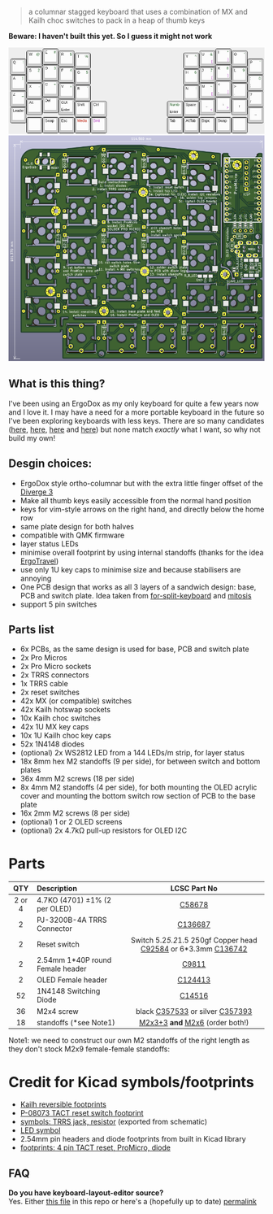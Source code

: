 > a columnar stagged keyboard that uses a combination of MX and Kailh choc
> switches to pack in a heap of thumb keys

**Beware: I haven't built this yet. So I guess it might not work**

![keyboard layout](./layout.png)
![PCB](./render-pcb.png)

## What is this thing?
I've been using an ErgoDox as my only keyboard for quite a few years now and I
love it. I may have a need for a more portable keyboard in the future so I've
been exploring keyboards with less keys. There are so many candidates
([here](https://docs.google.com/spreadsheets/d/19-rTWbp8SCKdZFByPZu3RT8NSF8vVddDe8WL6R6b1qQ/edit?usp=sharing),
[here](https://keebfol.io/), [here](https://golem.hu/boards/) and
[here](https://github.com/diimdeep/awesome-split-keyboards)) but none match
*exactly* what I want, so why not build my own!

## Desgin choices:
  - ErgoDox style ortho-columnar but with the extra little finger offset of the
      [Diverge 3](https://unikeyboard.io/product/diverge-3/)
  - Make all thumb keys easily accessible from the normal hand position
  - keys for vim-style arrows on the right hand, and directly below the home row
  - same plate design for both halves
  - compatible with QMK firmware
  - layer status LEDs
  - minimise overall footprint by using internal standoffs (thanks for the idea
      [ErgoTravel](https://github.com/jpconstantineau/ErgoTravel))
  - use only 1U key caps to minimise size and because stabilisers are annoying
  - One PCB design that works as all 3 layers of a sandwich design: base, PCB and
    switch plate. Idea taken from
    [for-split-keyboard](https://github.com/peej/for-split-keyboard) and
    [mitosis](https://www.reddit.com/r/MechanicalKeyboards/comments/66588f/wireless_split_qmk_mitosis/)
  - support 5 pin switches

## Parts list
  - 6x PCBs, as the same design is used for base, PCB and switch plate
  - 2x Pro Micros
  - 2x Pro Micro sockets
  - 2x TRRS connectors
  - 1x TRRS cable
  - 2x reset switches
  - 42x MX (or compatible) switches
  - 42x Kailh hotswap sockets
  - 10x Kailh choc switches
  - 42x 1U MX key caps
  - 10x 1U Kailh choc key caps
  - 52x 1N4148 diodes
  - (optional) 2x WS2812 LED from a 144 LEDs/m strip, for layer status
  - 18x 8mm hex M2 standoffs (9 per side), for between switch and bottom plates
  - 36x 4mm M2 screws (18 per side)
  - 8x 4mm M2 standoffs (4 per side), for both mounting the OLED acrylic cover
      and mounting the bottom switch row section of PCB to the base plate
  - 16x 2mm M2 screws (8 per side)
  - (optional) 1 or 2 OLED screens
  - (optional) 2x 4.7kΩ pull-up resistors for OLED I2C

# Parts

| QTY |  Description                            |  LCSC Part No |
| :---: | :--- | :---: |
|2 or 4| 4.7KO (4701) ±1% (2 per OLED)     |  [C58678](https://lcsc.com/product-detail/Metal-Film-Resistor-TH_4-7KR-4701-1_C58678.html) |
| 2  |  PJ-3200B-4A TRRS Connector         |  [C136687](https://lcsc.com/product-detail/Audio-Video-Connectors_Korean-Hroparts-Elec-PJ-3200B-4A_C136687.html) |
| 2  |  Reset switch                       |  Switch 5.2*5.2*1.5 250gf Copper head [C92584](https://lcsc.com/product-detail/Tactile-Switches_Switch-5-2-5-2-1-5-250gf-Copper-head_C92584.html) or 6*3.3mm [C136742](https://lcsc.com/product-detail/Tactile-Switches_Korean-Hroparts-Elec-K2-1101DT-A4SW-01black_C136742.html) |
| 2  |  2.54mm 1*40P round Female header   |  [C9811](https://lcsc.com/product-detail/Female-Header_2-54mm-1-40P-round-Female-header_C9811.html) |
| 2  |  OLED Female header                 |  [C124413](https://lcsc.com/product-detail/Pin-Header-Female-Header_Ckmtw-Shenzhen-Cankemeng-C124413_C124413.html) |
| 52 |  1N4148 Switching Diode             |  [C14516](https://lcsc.com/product-detail/Switching-Diode_1N4148_C14516.html) |
| 36 |  M2x4 screw                         |  black [C357533](https://lcsc.com/product-detail/Screw_Shuntian-PM2X4_C357533.html) or silver [C357393](https://lcsc.com/product-detail/Screw_Shuntian-PM2X4_C357393.html) |
| 18 |  standoffs (*see Note1)             |  [M2x3+3](https://lcsc.com/product-detail/Studs_Made-in-China-Made-in-China-M2-3-3_C192879.html) **and** [M2x6](https://lcsc.com/product-detail/Studs_Made-in-China-Made-in-China-M2-6-3-5_C193468.html) (order both!) |

Note1: we need to construct our own M2 standoffs of the right length as they
don't stock M2x9 female-female standoffs:

# Credit for Kicad symbols/footprints
- [Kailh reversible footprints](https://github.com/daprice/keyswitches.pretty/blob/master/Kailh_socket_reversible.kicad_mod)
- [P-08073 TACT reset switch footprint](https://github.com/kata0510/minisplit/tree/master/minisplit-footprint.pretty)
- [symbols: TRRS jack, resistor](https://github.com/MakotoKurauchi/helix/tree/master/PCB/beta) (exported from schematic)
- [LED symbol](https://github.com/tmk/kicad_lib_tmk)
- 2.54mm pin headers and diode footprints from built in Kicad library
- [footprints: 4 pin TACT reset, ProMicro, diode](https://github.com/jpconstantineau/ErgoTravel/tree/master/Library/footprints.pretty)

## FAQ
**Do you have keyboard-layout-editor source?**\
Yes. Either [this file](./layout.kle) in this repo or here's a (hopefully up to date)
<a href="http://www.keyboard-layout-editor.com/##@@_x:3&t=#000000%0A%0A#115219;&=E%0A%0A#&_x:9.75&t=#000000%0A%0A#115219%0A#9914a6;&=I%0A%0A*%0A%7D;&@_y:-0.875&x:2&t=#000000%0A%0A#115219;&=W%0A%0A/@&_x:1;&=R%0A%0A$&_x:7.75&t=#000000%0A%0A#115219%0A#9914a6;&=U%0A%0A/&%0A%7B&_x:1&t=#000000%0A%0A#115219;&=O%0A%0A';&@_y:-0.875&x:5;&=T%0A%0A%25&_x:5.75;&=Y%0A%0A%5E;&@_y:-0.625&x:1;&=Q%0A%0A!&_x:13.75;&=P%0A%0A%22;&@_y:-0.625&x:3;&=D%0A%0A3&_x:9.75&t=#000000%0A%0A#115219%0A#9914a6;&=K%0A%0A8%0A);&@_y:-0.875&x:2&t=#000000%0A%0A#115219;&=S%0A%0A2&_x:1;&=F%0A%0A4&_x:7.75&t=#000000%0A%0A#115219%0A#9914a6;&=J%0A%0A7%0A(&_x:1&t=#000000%0A%0A#115219;&=L%0A%0A9;&@_y:-0.875&x:5;&=G%0A%0A5&_x:5.75;&=H%0A%0A6;&@_y:-0.625&x:1;&=A%0A%0A1&_x:13.75;&=/:%0A/;%0A0;&@_y:-0.625&x:3&t=#000000%0A#0b458a%0A#115219;&=C%0A%0A+&_x:9.75&t=#000000%0A%0A#115219%0A#9914a6;&=%3C%0A,%0A%0A%5D;&@_y:-0.875&x:2&t=#000000%0A#0b458a%0A#115219;&=X%0A%0A-&_x:1;&=V%0A%0A/=&_x:7.75&t=#000000%0A%0A#115219%0A#9914a6;&=M%0A%0A~%0A%5B&_x:1&t=#000000;&=%3E%0A.;&@_y:-0.875&x:5&t=#000000%0A%0A#115219;&=B%0A%0A%60&_x:5.75;&=N%0A%0A/:;&@_y:-0.625&x:1&t=#000000%0A#0b458a%0A#115219;&=Z%0A%0A/_&_x:13.75&t=#000000;&=?%0A//;&@_y:-0.625&x:3;&=Del&_x:9.75&t=#000000%0A%0A%0A#9914a6;&=%0A%0A%0A%3E%0A%0A%0A%0A%0A%0A%E2%86%93;&@_y:-0.875&x:2&t=#000000;&=Alt&_x:1;&=GUI%0AEnter&_x:7.75&t=#000000%0A%0A%0A#9914a6;&=%0A%0A%0A%3C%0A%0A%0A%0A%0A%0A%E2%86%90&_x:1&t=#000000&a:7;&=%E2%86%91;&@_y:-0.875&x:5&a:4;&=Shift&=Ctrl&_x:3.75&t=#115219;&=Numb%0AEnter&_t=#000000;&=Space;&@_y:-0.625&x:1;&=Leader&_x:13.75&a:7;&=%E2%86%92;&@_y:-0.375&x:2;&=&_a:4;&=Swap&_t=#000000%0A#0b458a;&=Esc&_t=#ab0202;&=Media&_t=#9914a6;&=Brkt&_x:3.75&t=#000000;&=Tab&=AltTab&=Bspc&=Swap&_a:7;&=">permalink</a>

